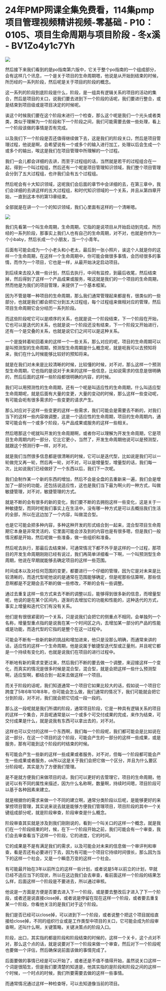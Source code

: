 # 24年PMP网课全集免费看，114集pmp项目管理视频精讲视频-零基础 - P10：0105、项目生命周期与项目阶段 - 冬x溪 - BV1Zo4y1c7Yh

![](img/f4a24e25c2bc6f9a9526bab460619c6f_0.png)

然后接下来我们看到的是po指南第六版中，它关于整个po指南的一个组成部分，会有这样几个讯息，一个是关于项目的生命周期嗯，他说是从开始到结束的时候，所历经的一系列阶段，然后呢是关于项目的阶段的概念。

这一系列的阶段到底阶段是什么，阶段，是一组具有逻辑关系的项目的活动的集合，然后是项目的关口，说我们要去进到下一个阶段的话呢，我们要进行整合，或是结束到项目级或是项目决定的时候呢。

诶这个时候我们要在这个阶段末进行一个检查，那么这个呢是我们一个光头或者类类，类似于理解为一个阶段和下一个阶段之间，我们可能需要去做一些处理，看上一个阶段该做的事情是否有完成。

以及我们下一个阶段是否还值得继续做下去，这是我们的阶段关口，然后是项目管理过程，他说是啊，会希望说有一个或多个的输入进行加工，处理以后会生成一个或多个的输出，唉这是我们在项目管理中所理解的一个过程。

我们一会儿都会详细的去讲，而至于过程组的话，当然就是若干的过程组合在一起，得到一个叫过程组，然后还有一个呢是项目管理知识领域，我们整个项目管理会分到了五大过程组，也许我们会有五个过程组。

然后呢会有十大知识领域，这呢我们会后面的章节中会详细的去，在第三章中，我们会详细的去讲这样的五大过程组，和时代知识领域的一个关系，并且从第四章开始，一直到这本书的第13章结束。

全部就是在讲一个一个的知识领域，我们心里面有这样的一个清晰嗯。

![](img/f4a24e25c2bc6f9a9526bab460619c6f_2.png)

我们先看第一个叫生命周期，生命周期，它指的是说项目从开始启动到完成，所历经的一系列阶段，那事实上我们人也有自己的生命周期，对不对，也就是你作为一个小baby，然后长成一个小朋友，当一个小青年。

后面有可能会成为一个小老头和小老太，最后到一张小照片，诶这个人就是你的这样一个生命周期，在这样一个生命周期中，你可能会做很多事情，会历经很多的事情，而作为一个项目，它也是一样，从最开始决定启动项目。

到后续来去投入做一些计划，然后去执行，中间有监控，到最后收尾，然后结束掉，然后得到了这样一个产品成果或服务，唉这就是我们的一个项目的生命周期，然而他是为我们的项目管理，来提供了一个基本框架。

因为不管是哪一种项目的生命周期，那么我们通常管理起来都是有，很类似的一些部分，也就是我们都会把它分到五大过程组，每个过程组来做相对应的管理，然后项目生命周期它会分经历一系列阶段。

而这些阶段呢它可以是顺序的关系，也就是说一个阶段结束，下一个阶段在开始，它也可以是迭代的关系，也就是说一个阶段还没有结束，下一个阶段又开始进行，还有一个是交叠的关系，也就是说它们之间可以是这种关系。

一个是旋转着轮回着来的这样一个一些关系，那么对应的呢，项目的生命周期可以是叫预测型的生命周期，预测型生命周期是什么概念呢，就是呃我可以去预知将来，我们在什么时候能够比较好的预知将来。

就是在我们对未来是比较清晰的时候，比较懂的时候，对不对，那么这样一个预测型生命周期，它也指的是说对于未来的这样一些信息，比如说需求的信息是很明确的，然后后面的这样一些阶段都很明确的内容，的时候。

我们可以用预测性的生命周期，还有一个呢是叫适应性的生命周期，什么叫适应型生命周期呢，就是后面有大量的变更，大量的变动的时候，那么这样一些变动呢，有可能会呃有很多需求的一些变更的请求产生。

那么对应对于这样一些变更的这样一些需求，我们可能会是需要去不断的，对我们当下的这样一些内容做调整，这是一个适应性的生命周期，项目的生命周期内，通常可能会有一个或多个阶段，与产品成果或服务的这样一些相关。

然后嗯那这个呢就叫开发的生命周期啊，或者你可以理解为开发生命周期，它是项目生命周期内的一部分，它比它更小，当然了，开发生命周期他说可以是预测型，就跟这个预测行李一样，对不对。

就是我们当然很多信息都是很清晰的时候，它可以是迭代型，比如说是我们可以一轮做完又再一轮，然后再一轮，对不对，可以是增量型，增量型的话，我们每一次，比如说我们已经做好了一个东西以后，我们下一次呢。

我们会制作某一个新的东西的增加，然后不会是全盘的去重新来一遍，我们会是增加了一部分的功能，还包括说适应性，这也是我们当下最为啊火的一种方式，叫做敏捷管理，对不对，敏捷管理的方式。

就是不断的会有很多的新的变化，我们要不断的去拥抱这样一些变化，这是关于一种敏捷型，而同时呢我们事实上在生活中，没有哪一种方式是可以去概括我们生活的全部，所以在这边加了一个内容，叫做混合型。

也是它可能会把多种内容，多种这种开发的形式结合到一起来，混合型项目生命周期它本身是非常灵活的，它里面可能会涉及到的内容也是有很多嗯，但是我们一般情况都是开始，然后呢做一些准备，做一些组织和准备。

然后呢去执行，那最后去结束掉，可通常情况下都不外乎是这样的一个过程，那项目的开发生命周期刚刚已经有说过，我们再简单详细看一下啊，一个叫预测型生命周期，他说在早期就能够去确定项目的这样一些范围。

时间成本以及对任何范围的变更，都要进行一个仔细的管理，因为它是对未来是比较清晰的，而迭代型呢他说的是通常在范围能够确定，但是呢那些估算啊，那些信息啊都是不定期会去不断的做一些修改，不断的会有一些调整。

通过去重复这样一些方式来去不断的调整以后，能够得到很多新的信息，而增量型呢，他说的是在某个区间内，逐渐的去增加它的功能和性能的，这种迭代的方式，事实上增量和迭代它们有没有关系。

他们是有很很紧密的一个关系，只是说我们会把它的侧重点不相同，会单独列一个名称，增量型重点指的是说我在某一个时间区之内，去增加某一部分的产品的性能或是功能，而迭代型的它指的是整个在这一过程中。

可能会不断有一些新的新的挑战和增加进来，他只是没那么明确，而通常来讲的话，适应性的这样一个生命周期，他是说属于敏捷型迭代型或正量刑，并且呢它都是一个持续有变化的，也就是说我们在项目的进行过程中。

不断地有新的需求变更过来，然后我们不断的要去做一个调整，来迎接这样一个变化，而真实的情况是很多时候是混合型，混合型，就是会把这样一些什么预测型啊，适应型啊，都结合到一起来去做这样一个项目。

而关于阶段的话呢，我们知道通常一个项目它如果比较大的话，假如说一个项目它跨度了5年6年10年8年，你可能会怎么做，我们通常的情况下，我们可能就会把它分到阶段，对不对，我们就会把它切成一段一段的。

那么这一段呢就是我们所谓的阶段，通常项目阶段，它是一种具有逻辑关系的项目的这样一个集合，并且呢通常是以一个或多个可交付成果的完成，来作为结束，可交付成果是什么，就是说我有东西可以拿出去的，对不对。

这样也可以交付的这样一个东西啊，我们每一个阶段呢，我们都可能会是比如说在这一部分，在这一个项目的这个阶段，可能会产生的一部分的这样一些成果，或是服务，那有可能到这个阶段的时结束的时候。

有可能会产生一些新的这样一些成果或者服务，对不对，但每一个阶段都可能会产生一些成果或者服务，ok所以这是关于我们会把它做一个区分，并且为什么要区分阶段呢，其实是为了方便我们管理。

是不是就方便我们来做项目的话，我们可以更好的去管理它，项目的生命周期，他说可以有不同的属性来描述，因为什么名称啊，数量啊，持续时间嗯，项目阶段可以基于各种因素来建立。

就是根据你的需求来做一个不同的建立啊，通常分类阶段以后呢，是能够更好的来掌控项目管理，其实说来说去就是能够方便我们管理项目，项目阶段的其中一个关键组成部分呢，就是阶段审查，阶段审查是什么概念。

阶段审查其实就是涉及到我们刚刚说的，看到一个叫关口的这样一个概念，就是我们在一个阶段结束的时，候，在下一个阶段开始之前，我们可能会有一个审查，我们会去审查看当下这样一个阶段，它的进度，它的时间。

它的成果是不是有满足我们的需求，以及可能会对未来的信息做一个审评判和审查，看是否还有必要进行下去，因为有可能一个项目它持续时间很长，那么因为当下的这样一个社会，又是一个瞬息万变的这样一个社会。

有可能最开始在3年以前所立的这样一些计划，或者说是5年以前立的计划，早就已经不适应当下的现状，所以在这边我们会去审查，看前面这样一个阶段的结果怎么样，后面这样一个阶段是不要进去，所以通过审核。

他说是一方面是方便是否要去进入下一个阶段，或是要去整改后才进入了下一个阶段，或者还是说直接close掉，或者说是停留在现在这样一个阶段，或者要去重复某一个阶段，你看他关注的是我们对于这个阶段。

我们是否已经可以close掉，可以进到下一个阶段，或者说整个把这个项目就给直接给close掉，不同的组织行业或是工作类型中项目的关口，它可能会成为阶段审查啊，还叫什么啊，关键策略，关键决策点的阶段入口。

阶段，出口，其实指的都是阶段和阶段结束的时候的，这样一个关卡，这个点对不对，那么这个点的话，就是说要对下一个阶段来做一个审查，然后对下一个阶段呢也要做一个评估，然后确保说前面该做的事情完成了。

后面要做的事情已经是可以开始了，或者还是不值不值得开始，虽然说关口这样一个词是很陌生，但是我们要清楚的知道是，他其实指的是阶段和阶段之间的这样一个时候，一个时点的时候，我们所要需要去做的这样一些事情。

而通常情况通过这样一种检查呀，可以去知道像当前的项目。